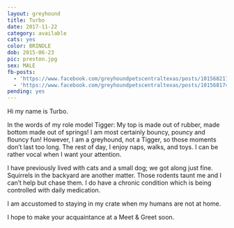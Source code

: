 ```yaml
---
layout: greyhound
title: Turbo
date: 2017-11-22
category: available
cats: yes
color: BRINDLE
dob: 2015-06-23
pic: preston.jpg
sex: MALE
fb-posts:
  - 'https://www.facebook.com/greyhoundpetscentraltexas/posts/10156821798388572'
  - 'https://www.facebook.com/greyhoundpetscentraltexas/posts/10156817420898572'
pending: yes
---
```


Hi my name is Turbo. 
 
In the words of my role model Tigger: My top is made out of rubber, made bottom made out of springs!  I am most certainly bouncy, pouncy and flouncy fun!  However, I am a greyhound, not a Tigger, so those moments don’t last too long.  The rest of day, I enjoy naps, walks, and toys.  I can be rather vocal when I want your attention.
 
I have previously lived with cats and a small dog; we got along just fine.  Squirrels in the backyard are another matter.  Those rodents taunt me and I can’t help but chase them.  I do have a chronic condition which is being controlled with daily medication.
 
I am accustomed to staying in my crate when my humans are not at home. 
 
I hope to make your acquaintance at a Meet & Greet soon.
